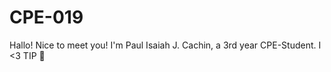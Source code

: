 # CPE-019


Hallo! Nice to meet you! I'm Paul Isaiah J. Cachin, a 3rd year CPE-Student. I <3 TIP 🫶

